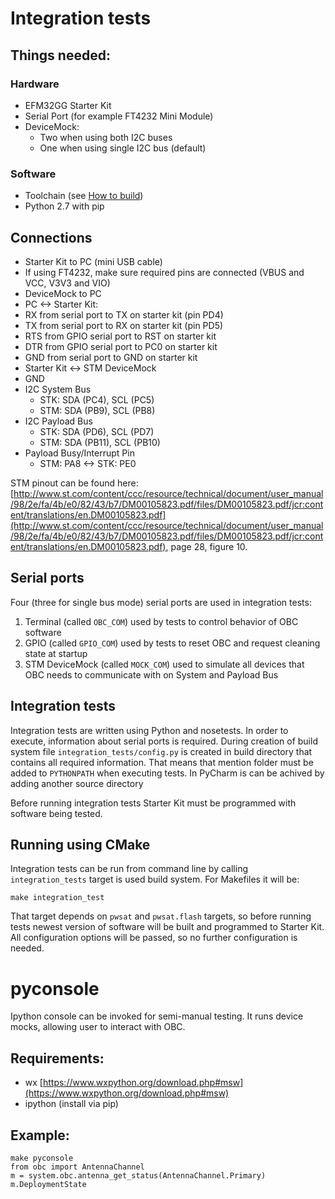 # Integration tests

## Things needed:
### Hardware
* EFM32GG Starter Kit
* Serial Port (for example FT4232 Mini Module)
* DeviceMock:
    * Two when using both I2C buses
    * One when using single I2C bus (default)

### Software
* Toolchain (see [How to build](HowToBuild.md))
* Python 2.7 with pip

## Connections
* Starter Kit to PC (mini USB cable)
* If using FT4232, make sure required pins are connected (VBUS and VCC, V3V3 and VIO)
* DeviceMock to PC
* PC <-> Starter Kit:
 * RX from serial port to TX on starter kit (pin PD4)
 * TX from serial port to RX on starter kit (pin PD5)
 * RTS from GPIO serial port to RST on starter kit
 * DTR from GPIO serial port to PC0 on starter kit
 * GND from serial port to GND on starter kit
* Starter Kit <-> STM DeviceMock
 * GND
 * I2C System Bus
 	* STK: SDA (PC4), SCL (PC5)
	* STM: SDA (PB9), SCL (PB8)
 * I2C Payload Bus
 	* STK: SDA (PD6), SCL (PD7)
	* STM: SDA (PB11), SCL (PB10)
 * Payload Busy/Interrupt Pin
 	* STM: PA8 <-> STK: PE0

STM pinout can be found here: [http://www.st.com/content/ccc/resource/technical/document/user_manual/98/2e/fa/4b/e0/82/43/b7/DM00105823.pdf/files/DM00105823.pdf/jcr:content/translations/en.DM00105823.pdf](http://www.st.com/content/ccc/resource/technical/document/user_manual/98/2e/fa/4b/e0/82/43/b7/DM00105823.pdf/files/DM00105823.pdf/jcr:content/translations/en.DM00105823.pdf), page 28, figure 10.

## Serial ports
Four (three for single bus mode) serial ports are used in integration tests:
 1. Terminal (called `OBC_COM`) used by tests to control behavior of OBC software 
 1. GPIO (called `GPIO_COM`) used by tests to reset OBC and request cleaning state at startup
 1. STM DeviceMock (called `MOCK_COM`) used to simulate all devices that OBC needs to communicate with on System and Payload Bus

## Integration tests
Integration tests are written using Python and nosetests. In order to execute, information about serial ports is required. During creation of build system file `integration_tests/config.py` is created in build directory that contains all required information. That means that mention folder must be added to `PYTHONPATH` when executing tests. In PyCharm is can be achived by adding another source directory

Before running integration tests Starter Kit must be programmed with software being tested. 

## Running using CMake
Integration tests can be run from command line by calling `integration_tests` target is used build system. For Makefiles it will be:

`make integration_test`

That target depends on `pwsat` and `pwsat.flash` targets, so before running tests newest version of software will be built and programmed to Starter Kit. All configuration options will be passed, so no further configuration is needed.

# pyconsole
Ipython console can be invoked for semi-manual testing. It runs device mocks, allowing user to interact with OBC.

## Requirements:
* wx [https://www.wxpython.org/download.php#msw](https://www.wxpython.org/download.php#msw)
* ipython (install via pip)

## Example:
	make pyconsole
	from obc import AntennaChannel
	m = system.obc.antenna_get_status(AntennaChannel.Primary)
	m.DeploymentState
